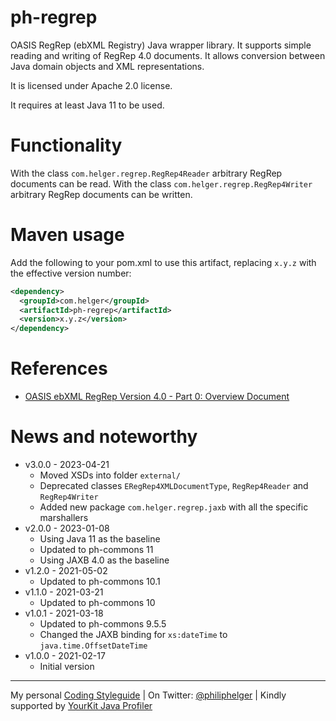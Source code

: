 # ph-regrep

OASIS RegRep (ebXML Registry) Java wrapper library.
It supports simple reading and writing of RegRep 4.0 documents.
It allows conversion between Java domain objects and XML representations.

It is licensed under Apache 2.0 license.

It requires at least Java 11 to be used.

# Functionality

With the class `com.helger.regrep.RegRep4Reader` arbitrary RegRep documents can be read.
With the class `com.helger.regrep.RegRep4Writer` arbitrary RegRep documents can be written.

# Maven usage

Add the following to your pom.xml to use this artifact, replacing `x.y.z` with the effective version number:

```xml
<dependency>
  <groupId>com.helger</groupId>
  <artifactId>ph-regrep</artifactId>
  <version>x.y.z</version>
</dependency>
```

# References

* [OASIS ebXML RegRep Version 4.0 - Part 0: Overview Document](http://docs.oasis-open.org/regrep/regrep-core/v4.0/regrep-core-overview-v4.0.html)

# News and noteworthy

* v3.0.0 - 2023-04-21
    * Moved XSDs into folder `external/`
    * Deprecated classes `ERegRep4XMLDocumentType`, `RegRep4Reader` and `RegRep4Writer`
    * Added new package `com.helger.regrep.jaxb` with all the specific marshallers
* v2.0.0 - 2023-01-08
    * Using Java 11 as the baseline
    * Updated to ph-commons 11
    * Using JAXB 4.0 as the baseline
* v1.2.0 - 2021-05-02
    * Updated to ph-commons 10.1
* v1.1.0 - 2021-03-21
    * Updated to ph-commons 10
* v1.0.1 - 2021-03-18
    * Updated to ph-commons 9.5.5
    * Changed the JAXB binding for `xs:dateTime` to `java.time.OffsetDateTime`
* v1.0.0 - 2021-02-17
    * Initial version

---

My personal [Coding Styleguide](https://github.com/phax/meta/blob/master/CodingStyleguide.md) |
On Twitter: <a href="https://twitter.com/philiphelger">@philiphelger</a> |
Kindly supported by [YourKit Java Profiler](https://www.yourkit.com)